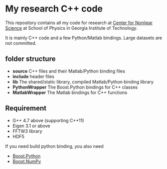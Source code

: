 # My research C++ code
This repository contains all my code for research at
[Center for Nonliear Science](http://www.cns.gatech.edu/)
at School of Physics in Georgia Institute of Technology.

It is mainly C++ code and a few Python/Matlab bindings. Large datasets are not committed.
## folder structure 
* **source**   C++ files and their Matlab/Python binding files
* **include**  header files
* **lib**      The shared/static library, compiled Matlab/Python binding library
* **PythonWrapper** The Boost.Python bindings for C++ classes
* **MatlabWrapper** The Matlab bindings for C++ functions

## Requirement
* G++ 4.7 above (supporting C++11)
* Eigen 3.1 or above
* FFTW3 library
* HDF5 

If you need build python binding, you also need
* [Boost.Python](http://www.boost.org/doc/libs/1_58_0/libs/python/doc/)
* [Boost.NumPy](https://github.com/ndarray/Boost.NumPy)
